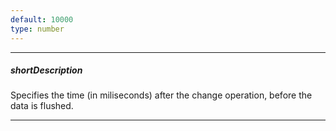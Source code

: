 ```yaml
---
default: 10000
type: number
---
```

---
##### shortDescription
Specifies the time (in miliseconds) after the change operation, before the data is flushed.

---
